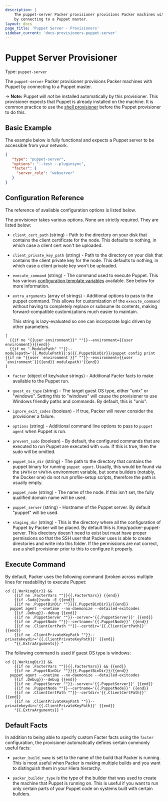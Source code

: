 ```yaml
---
description: |
    The puppet-server Packer provisioner provisions Packer machines with Puppet
    by connecting to a Puppet master.
layout: docs
page_title: 'Puppet Server - Provisioners'
sidebar_current: 'docs-provisioners-puppet-server'
---
```


# Puppet Server Provisioner

Type: `puppet-server`

The `puppet-server` Packer provisioner provisions Packer machines with Puppet by
connecting to a Puppet master.

-&gt; **Note:** Puppet will *not* be installed automatically by this
provisioner. This provisioner expects that Puppet is already installed on the
machine. It is common practice to use the [shell
provisioner](/docs/provisioners/shell.html) before the Puppet provisioner to do
this.

## Basic Example

The example below is fully functional and expects a Puppet server to be
accessible from your network.

``` json
{
   "type": "puppet-server",
   "options": "--test --pluginsync",
   "facter": {
     "server_role": "webserver"
   }
}
```

## Configuration Reference

The reference of available configuration options is listed below.

The provisioner takes various options. None are strictly required. They are
listed below:

-   `client_cert_path` (string) - Path to the directory on your disk that
    contains the client certificate for the node. This defaults to nothing,
    in which case a client cert won't be uploaded.

-   `client_private_key_path` (string) - Path to the directory on your disk that
    contains the client private key for the node. This defaults to nothing, in
    which case a client private key won't be uploaded.

-   `execute_command` (string) - The command used to execute Puppet. This has
    various [configuration template variables](/docs/templates/engine.html) available.
    See below for more information.

-   `extra_arguments` (array of strings) - Additional options to
    pass to the puppet command. This allows for customization of the 
    `execute_command` without having to completely replace
    or subsume its contents, making forward-compatible customizations much
    easier to maintain.
    
    This string is lazy-evaluated so one can incorporate logic driven by other parameters.
```
[
  {{if ne "{{user environment}}" ""}}--environment={{user environment}}{{end}}
  {{if ne ".ModulePath" ""}}--modulepath='{{.ModulePath}}:$({{.PuppetBinDir}}/puppet config print {{if ne "{{user `environment`}}" ""}}--environment={{user `environment`}}{{end}} modulepath)'{{end}}
]
```

-   `facter` (object of key/value strings) - Additional Facter facts to make
    available to the Puppet run.

-   `guest_os_type` (string) - The target guest OS type, either "unix" or
    "windows". Setting this to "windows" will cause the provisioner to use
     Windows friendly paths and commands. By default, this is "unix".

-   `ignore_exit_codes` (boolean) - If true, Packer will never consider the
    provisioner a failure.

-   `options` (string) - Additional command line options to pass to
    `puppet agent` when Puppet is run.

-   `prevent_sudo` (boolean) - By default, the configured commands that are
    executed to run Puppet are executed with `sudo`. If this is true, then the
    sudo will be omitted.

-   `puppet_bin_dir` (string) - The path to the directory that contains the puppet
    binary for running `puppet agent`. Usually, this would be found via the `$PATH`
    or `%PATH%` environment variable, but some builders (notably, the Docker one) do
    not run profile-setup scripts, therefore the path is usually empty.

-   `puppet_node` (string) - The name of the node. If this isn't set, the fully
    qualified domain name will be used.

-   `puppet_server` (string) - Hostname of the Puppet server. By default
    "puppet" will be used.

-   `staging_dir` (string) - This is the directory where all the
    configuration of Puppet by Packer will be placed. By default this
    is /tmp/packer-puppet-server. This directory doesn't need to exist but
    must have proper permissions so that the SSH user that Packer uses is able
    to create directories and write into this folder. If the permissions are not
    correct, use a shell provisioner prior to this to configure it properly.

## Execute Command

By default, Packer uses the following command (broken across multiple lines for
readability) to execute Puppet:

```
cd {{.WorkingDir}} &&
	{{if ne .FacterVars ""}}{{.FacterVars}} {{end}}
	{{if .Sudo}}sudo -E {{end}}
	{{if ne .PuppetBinDir ""}}{{.PuppetBinDir}}/{{end}}
  puppet agent --onetime --no-daemonize --detailed-exitcodes
	{{if .Debug}}--debug {{end}}
	{{if ne .PuppetServer ""}}--server='{{.PuppetServer}}' {{end}}
	{{if ne .PuppetNode ""}}--certname='{{.PuppetNode}}' {{end}}
	{{if ne .ClientCertPath ""}}--certdir='{{.ClientCertPath}}' {{end}}
	{{if ne .ClientPrivateKeyPath ""}}--privatekeydir='{{.ClientPrivateKeyPath}}' {{end}}
	"{{.ExtraArguments}} "
```

The following command is used if guest OS type is windows:

```
cd {{.WorkingDir}} &&
	{{if ne .FacterVars ""}}{{.FacterVars}} && {{end}}
	{{if ne .PuppetBinDir ""}}{{.PuppetBinDir}}/{{end}}
  puppet agent --onetime --no-daemonize --detailed-exitcodes
	{{if .Debug}}--debug {{end}}
	{{if ne .PuppetServer ""}}--server='{{.PuppetServer}}' {{end}}
	{{if ne .PuppetNode ""}}--certname='{{.PuppetNode}}' {{end}}
	{{if ne .ClientCertPath ""}}--certdir='{{.ClientCertPath}}' {{end}}
	{{if ne .ClientPrivateKeyPath ""}}--privatekeydir='{{.ClientPrivateKeyPath}}' {{end}}
	"{{.ExtraArguments}} "
```

## Default Facts

In addition to being able to specify custom Facter facts using the `facter`
configuration, the provisioner automatically defines certain commonly useful
facts:

-   `packer_build_name` is set to the name of the build that Packer is running.
    This is most useful when Packer is making multiple builds and you want to
    distinguish them in your Hiera hierarchy.

-   `packer_builder_type` is the type of the builder that was used to create the
    machine that Puppet is running on. This is useful if you want to run only
    certain parts of your Puppet code on systems built with certain builders.
